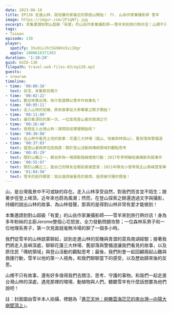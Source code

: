 ```yaml
---
date: 2023-06-10
title: EP138 走進山林，就從離你家最近的那座山開始！ ft. 山岳作家兼攝影師 雪羊
image: https://imgur.com/2F1qNfj.jpg
excerpt: 本集邀請到對山超級「有愛」的山岳作家兼攝影師——雪羊來到旅行熱炒店！山裡不只有故事，還有好多值得我們去關注、思考、守護的事物。和我們一起走進台灣山林的深處，遇見那裡的環境、動植物與人們，聽聽雪羊有什麼話想要為他們說吧！
tags:
- Taiwan
episode: 138
player:
  spotify: 3Sv8ixJht5GOWVo5xiI8gr
  apple: 1000616371363
duration: '1:10:20'
guid: GUID-138
filepath: travel-wok-files-03/ep138.mp3
guests:
- snowram
timeline:
- time: '00:00:16'
  text: 前言、本集節目簡介
- time: '00:02:22'
  text: 歡迎來賓出場，為什麼選擇以雪羊作為筆名？
- time: '00:05:11'
  text: 走入山林的契機，原來故事從大學畢業之際才開始？
- time: '00:11:09'
  text: 最印象深刻的第一次，一位菜鳥登山者的南湖之行
- time: '00:26:48'
  text: 我想走入台灣山林！請問該從哪裡開始呢？
- time: '00:30:08'
  text: 在山林中看見土地的故事：花蓮三大林場（嵐山、哈崙與林田山）、舊部落與警備道
- time: '00:37:03'
  text: 當登山者與原住民相遇：關於登山活動與傳統領域的觀點思考
- time: '00:45:29'
  text: 關於山難之一，親自參與一場探勘路線搜救行動：2017年李明翰哈崙橫斷失蹤事件
- time: '00:55:07'
  text: 關於山難之二，當自己的隊友在眼前直接墜落：2021年隊友小曾卑南主山南峰墜落事件
- time: '01:04:50'
  text: 雪羊的創作願景：寫出值得被看見的東西、值得被守護的價值！
---
```

山，是台灣風景中不可或缺的存在。走入山林享受自然，對我們而言並不陌生；跟著步徑登上峰頂，近年來也蔚為風潮；然而，在登山探索之餘還透過文字與攝影，持續的說出山林的故事、為山林發聲，那真的是得對山林非常有愛才能做到！

本集邀請到對山超級「有愛」的山岳作家兼攝影師——雪羊來到旅行熱炒店！身為多年粉絲的主廚Jerome整個心花怒放，全力發動問題攻勢；一位森林系男子和一位地理系男子，第一次見面就毫無冷場的聊了一個多小時。

我們從雪羊的山林啟蒙聊起，談到走進山林的契機與青澀的菜鳥南湖經驗；接著我們將走入島嶼深處，聊聊花蓮三大林場、舊部落與警備道讓我們看見的故事，以及原住民「傳統領域」與登山活動的觀點思考；最後，我們則會一起回顧兩起山難與救援行動，雪羊以他的第一人視角，和我們聊聊當下的感受，以及歷劫歸來後的反思。

山裡不只有故事，還有好多值得我們去關注、思考、守護的事物。和我們一起走進台灣山林的深處，遇見那裡的環境、動植物與人們，聽聽雪羊有什麼話想要為他們說吧！

註：封面圖由雪羊本人拍攝，標題為「[蒼茫天地：俯瞰雲海茫茫的南台灣—向陽大崩壁頂上](https://www.flickr.com/photos/snowram/27097849463/in/album-72157669744294295/)」。
